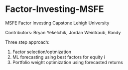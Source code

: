 # Factor-Investing-MSFE
MSFE Factor Investing Capstone
Lehigh University

Contributors: Bryan Yekelchik, Jordan Weintraub, Randy

Three step approach:
  1) Factor selection/optmization
  2) ML forecasting using best factors for equity i
  3) Portfolio weight optimization using forecasted returns
